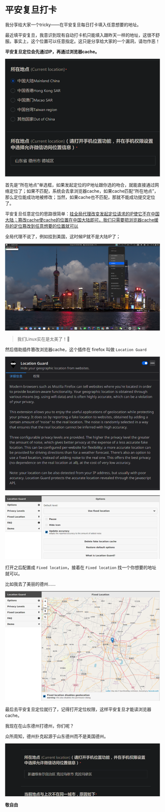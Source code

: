 # 平安复旦打卡
我分享给大家一个tricky——在平安复旦每日打卡填入任意想要的地址。

最近填平安复旦，我意识到现有自动打卡机只能填入跟昨天一样的地址，这很不舒服。事实上，这个位置可以任意指定。这只是分享给大家的一个漏洞，请勿作恶！

**平安复旦定位会先通过IP，再通过浏览器cache。**

![image-20210110012010245](assets/image-20210110012010245.png)

首先是“所在地点”单选框，如果发起定位的IP地址跟你选的吻合，就能直接通过网络定位了；如果不匹配，系统会去拿浏览器cache，如果cache匹配“所在地点”，那么定位能成功地被修改；当然，如果cache也不匹配，那就不能成功提交定位了。

平安复旦任意定位的思路很简单：<u>挂全局代理改变发起定位请求的IP使它不在中国大陆；篡改cache使cache的位置在中国大陆即可，我们只需要把浏览器cache缓存的定位篡改到任意想要的位置就可以</u>

全局代理不说了，例如挂到美国，这时候IP就不是大陆IP了；

![image-20210110011922548](assets/image-20210110011922548.png)

> 我们Linux实在是太美了！🙂

然后借助插件篡改浏览器cache，这个插件在 firefox 叫做 `Location Guard`

![image-20210110011646379](assets/image-20210110011646379.png)

![image-20210110011658561](assets/image-20210110011658561.png)

打开之后配置成 `Fixed location`，接着在 `Fixed location` 找一个你想要的地址就可以。

比如我去了美丽的德州……

![image-20210110011815045](assets/image-20210110011815045.png)

最后去平安复旦定位就行了，记得打开定位权限，这样平安复旦才能读浏览器cache。

我现在在山东德州打德州，你们呢？

众所周知，德州扑克起源于山东德州而不是美国德州。

![image-20210110011520670](assets/image-20210110011520670.png)

**敬自由**